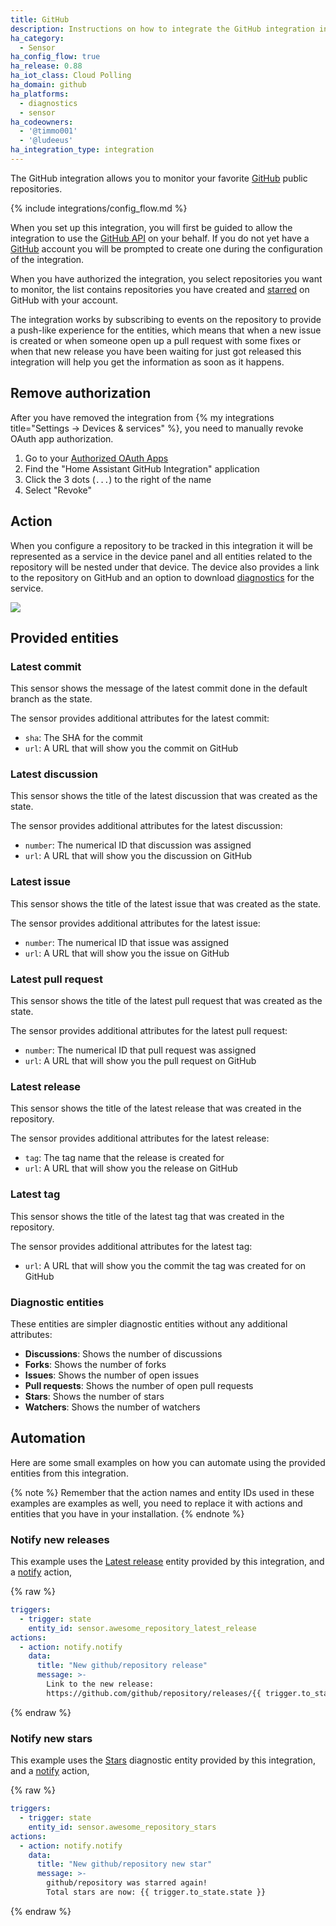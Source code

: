 ```yaml
---
title: GitHub
description: Instructions on how to integrate the GitHub integration into Home Assistant.
ha_category:
  - Sensor
ha_config_flow: true
ha_release: 0.88
ha_iot_class: Cloud Polling
ha_domain: github
ha_platforms:
  - diagnostics
  - sensor
ha_codeowners:
  - '@timmo001'
  - '@ludeeus'
ha_integration_type: integration
---
```


The GitHub integration allows you to monitor your favorite [GitHub](https://github.com/) public repositories.

{% include integrations/config_flow.md %}

When you set up this integration, you will first be guided to allow the integration to use the [GitHub API](https://docs.github.com/en/rest) on your behalf. If you do not yet have a [GitHub](https://github.com/) account you will be prompted to create one during the configuration of the integration.

When you have authorized the integration, you select repositories you want to monitor, the list contains repositories you have created and [starred](https://github.com/stars) on GitHub with your account.

The integration works by subscribing to events on the repository to provide a push-like experience for the entities, which means that when a new issue is created or when someone open up a pull request with some fixes or when that new release you have been waiting for just got released this integration will help you get the information as soon as it happens.

## Remove authorization

After you have removed the integration from {% my integrations title="Settings -> Devices & services" %}, you need to manually revoke OAuth app authorization.

1. Go to your [Authorized OAuth Apps](https://github.com/settings/applications)
2. Find the "Home Assistant GitHub Integration" application
3. Click the 3 dots (`...`) to the right of the name
4. Select "Revoke"

## Action

When you configure a repository to be tracked in this integration it will be represented as a service in the device panel and all entities related to the repository will be nested under that device. The device also provides a link to the repository on GitHub and an option to download [diagnostics](/integrations/diagnostics) for the service.

<picture>
  <source srcset="/images/integrations/github/service_dark.png" media="(prefers-color-scheme: dark)">
  <img src="{{site.baseurl}}/images/integrations/github/service_light.png">
  <p>
</picture>

## Provided entities

### Latest commit

This sensor shows the message of the latest commit done in the default branch as
the state.

The sensor provides additional attributes for the latest commit:

- `sha`: The SHA for the commit
- `url`: A URL that will show you the commit on GitHub

### Latest discussion

This sensor shows the title of the latest discussion that was created as the state.

The sensor provides additional attributes for the latest discussion:

- `number`: The numerical ID that discussion was assigned
- `url`: A URL that will show you the discussion on GitHub

### Latest issue

This sensor shows the title of the latest issue that was created as the state.

The sensor provides additional attributes for the latest issue:

- `number`: The numerical ID that issue was assigned
- `url`: A URL that will show you the issue on GitHub

### Latest pull request

This sensor shows the title of the latest pull request that was created as the state.

The sensor provides additional attributes for the latest pull request:

- `number`: The numerical ID that pull request was assigned
- `url`: A URL that will show you the pull request on GitHub

### Latest release

This sensor shows the title of the latest release that was created in the repository.

The sensor provides additional attributes for the latest release:

- `tag`: The tag name that the release is created for
- `url`: A URL that will show you the release on GitHub

### Latest tag

This sensor shows the title of the latest tag that was created in the repository.

The sensor provides additional attributes for the latest tag:

- `url`: A URL that will show you the commit the tag was created for on GitHub

### Diagnostic entities

These entities are simpler diagnostic entities without any additional attributes:

- **Discussions**: Shows the number of discussions
- **Forks**: Shows the number of forks
- **Issues**: Shows the number of open issues
- **Pull requests**: Shows the number of open pull requests
- **Stars**: Shows the number of stars
- **Watchers**: Shows the number of watchers

## Automation

Here are some small examples on how you can automate using the provided entities from this integration.

{% note %}
Remember that the action names and entity IDs used in these examples are examples as well,
you need to replace it with actions and entities that you have in your installation.
{% endnote %}

### Notify new releases

This example uses the [Latest release](#latest-release) entity provided by this integration, and a [notify](/integrations/notify) action,

{% raw %}

```yaml
triggers:
  - trigger: state
    entity_id: sensor.awesome_repository_latest_release
actions:
  - action: notify.notify
    data:
      title: "New github/repository release"
      message: >-
        Link to the new release:
        https://github.com/github/repository/releases/{{ trigger.to_state.state }}

```

{% endraw %}

### Notify new stars

This example uses the [Stars](#diagnostic-entities) diagnostic entity provided by this integration, and a [notify](/integrations/notify) action,

{% raw %}

```yaml
triggers:
  - trigger: state
    entity_id: sensor.awesome_repository_stars
actions:
  - action: notify.notify
    data:
      title: "New github/repository new star"
      message: >-
        github/repository was starred again!
        Total stars are now: {{ trigger.to_state.state }}
```

{% endraw %}
